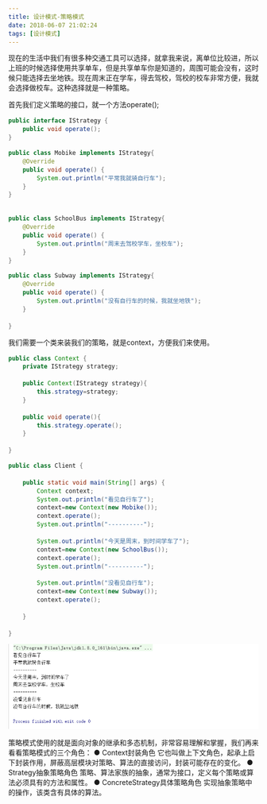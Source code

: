 ```yaml
---
title: 设计模式-策略模式
date: 2018-06-07 21:02:24
tags: [设计模式]
---
```


现在的生活中我们有很多种交通工具可以选择，就拿我来说，离单位比较进，所以上班的时候选择使用共享单车，但是共享单车你是知道的，周围可能会没有，这时候只能选择去坐地铁。现在周末正在学车，得去驾校，驾校的校车非常方便，我就会选择做校车。这种选择就是一种策略。

首先我们定义策略的接口，就一个方法operate();

``` java
public interface IStrategy {
    public void operate();
}
```

``` java 
public class Mobike implements IStrategy{
    @Override
    public void operate() {
        System.out.println("平常我就骑自行车");
    }
}
```

``` java 

public class SchoolBus implements IStrategy{
    @Override
    public void operate() {
        System.out.println("周末去驾校学车，坐校车");
    }
}
```

``` java 
public class Subway implements IStrategy{
    @Override
    public void operate() {
        System.out.println("没有自行车的时候，我就坐地铁");
    }
    
}
```

我们需要一个类来装我们的策略，就是context，方便我们来使用。

``` java 
public class Context {
    private IStrategy strategy;
    
    public Context(IStrategy strategy){
        this.strategy=strategy;
    }
    
    public void operate(){
        this.strategy.operate();
    }
    
}
```

``` java 
public class Client {
    
    public static void main(String[] args) {
        Context context;
        System.out.println("看见自行车了");
        context=new Context(new Mobike());
        context.operate();
        System.out.println("----------");
        
        System.out.println("今天是周末，到时间学车了");
        context=new Context(new SchoolBus());
        context.operate();
        System.out.println("----------");
    
        System.out.println("没看见自行车");
        context=new Context(new Subway());
        context.operate();
        
    }
    
}

```

![策略模式](设计模式-策略模式/策略模式-1.png)



策略模式使用的就是面向对象的继承和多态机制，非常容易理解和掌握，我们再来看看策略模式的三个角色：
● Context封装角色
它也叫做上下文角色，起承上启下封装作用，屏蔽高层模块对策略、算法的直接访问，封装可能存在的变化。
● Strategy抽象策略角色
策略、算法家族的抽象，通常为接口，定义每个策略或算法必须具有的方法和属性。
● ConcreteStrategy具体策略角色
实现抽象策略中的操作，该类含有具体的算法。
